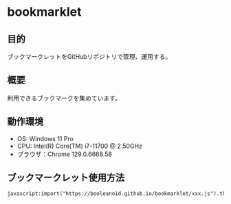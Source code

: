 # bookmarklet

## 目的
ブックマークレットをGitHubリポジトリで管理、運用する。


## 概要
利用できるブックマークを集めています。


## 動作環境
- OS: Windows 11 Pro
- CPU: Intel(R) Core(TM) i7-11700 @ 2.50GHz
- ブラウザ：Chrome 129.0.6668.58

## ブックマークレット使用方法
```
javascript:import("https://booleanoid.github.io/bookmarklet/xxx.js").then(m=>m.default());
```

